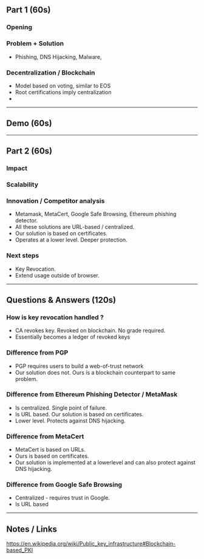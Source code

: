 Part 1 (60s)
------------------------


### Opening

### Problem + Solution
* Phishing, DNS Hijacking, Malware, 

### Decentralization / Blockchain
* Model based on voting, similar to EOS
* Root certifications imply centralization
* 


----------------------------
Demo (60s)
------------------------


----------------------------
Part 2 (60s)
------------------------

### Impact

### Scalability

### Innovation / Competitor analysis
* Metamask, MetaCert, Google Safe Browsing, Ethereum phishing detector.
* All these solutions are URL-based / centralized.
* Our solution is based on certificates.
* Operates at a lower level. Deeper protection.

### Next steps
* Key Revocation.
* Extend usage outside of browser.

----------------------------
Questions & Answers (120s)
----------------------------

### How is key revocation handled ?
* CA revokes key. Revoked on blockchain. No grade required.
* Essentially becomes a ledger of revoked keys

### Difference from PGP
* PGP requires users to build a web-of-trust network
* Our solution does not. Ours is a blockchain counterpart to same problem.

### Difference from Ethereum Phishing Detector / MetaMask
* Is centralized. Single point of failure.
* Is URL based. Our solution is based on certificates. 
* Lower level. Protects against DNS hijacking.

### Difference from MetaCert
* MetaCert is based on URLs.
* Ours is based on certificates.
* Our solution is implemented at a lowerlevel and can also protect against DNS hijacking.

### Difference from Google Safe Browsing
* Centralized - requires trust in Google.
* Is URL based

----------------------------
Notes / Links
----------------------------
https://en.wikipedia.org/wiki/Public_key_infrastructure#Blockchain-based_PKI

